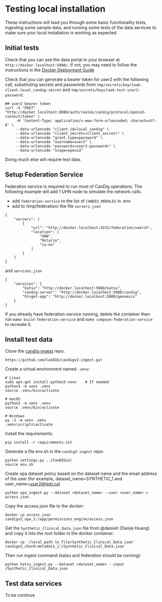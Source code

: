 # Testing local installation

These instructions will lead you through some basic functionality tests, ingesting some sample data, and running some tests of the data services to make sure your local installation is working as expected.

## Initial tests

Check that you can see the data portal in your browser at `http://docker.localhost:5080/`. If not, you may need to follow the instructions in the [Docker Deployment Guide](./install-docker.md)

Check that you can generate a bearer token for user2 with the following call, substituting secrets and passwords from `tmp/secrets/keycloak-client-local_candig-secret` and `tmp/secrets/keycloak-test-user2-password`.

```
## user2 bearer token
curl -X "POST" "http://docker.localhost:8080/auth/realms/candig/protocol/openid-connect/token" \
     -H 'Content-Type: application/x-www-form-urlencoded; charset=utf-8' \
     --data-urlencode "client_id=local_candig" \
     --data-urlencode "client_secret=<client_secret>" \
     --data-urlencode "grant_type=password" \
     --data-urlencode "username=user2" \
     --data-urlencode "password=<user2-password>" \
     --data-urlencode "scope=openid"
```

Doing much else will require test data.

## Setup Federation Service

Federation service is required to run most of CanDig operations. The following example will add 1 UHN node to simulate the network calls.

- add `federation-service` to the list of `CANDIG_MODULES` in .env
- add to /tmp/federation/ the file `servers.json`

```
{
    "servers": [
        {
            "url": "http://docker.localhost:4232/federation/search",
            "location": [
                "UHN",
                "Ontario",
                "ca-on"
            ]
        }
    ]
}
```

and `services.json`

```
{
    "services": {
        "katsu": "http://docker.localhost:5080/katsu",
        "candig-server": "http://docker.localhost:5080/candig",
        "htsget-app": "http://docker.localhost:5080/genomics"
    }
}
```
If you already have federation-service running, delete the container then run
`make build-federation-service` and `make compose-federation-service` to recreate it.

## Install test data

Clone the [candig-ingest](https://github.com/CanDIG/candigv2-ingest) repo:

```
https://github.com/CanDIG/candigv2-ingest.git
```

Create a virtual environment named `.venv`:

```
# Linux
sudo apt-get install python3-venv    # If needed
python3 -m venv .venv
source .venv/bin/activate

# macOS
python3 -m venv .venv
source .venv/bin/activate

# Windows
py -3 -m venv .venv
.venv\scripts\activate
```

Install the requirements:

```
pip install -r requirements.txt
```

Generate a file env.sh in the `candig2-ingest` repo:

```
python settings.py ../CanDIGv2/
source env.sh
```

Create opa dataset policy based on the dataset name and the email 
address of the user (for example, dataset_name=SYNTHETIC_1 and user_name=user2@test.ca)

```
python opa_ingest.py --dataset <dataset_name> --user <user_name> > access.json
```

Copy the access.json file to the docker:

```
docker cp access.json candigv2_opa_1:/app/permissions_engine/access.json
```

Get the `Synthetic_Clinical_Data.json` file from @daisieh (Daisie Huang) and copy it into the root folder in the docker container:

```
docker cp '/local_path_to_file/Synthetic_Clinical_Data.json' candigv2_chord-metadata_1:/Synthetic_Clinical_Data.json
```

Then run ingest command (katsu and federation should be running):

```
python katsu_ingest.py --dataset <dataset_name> --input /Synthetic_Clinical_Data.json 
```

## Test data services
To be continue
